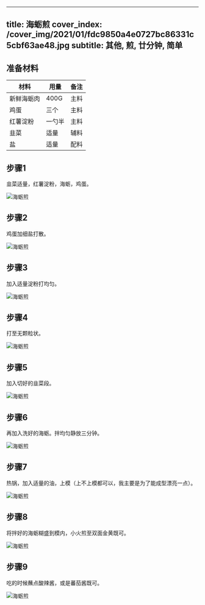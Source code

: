 
---
title: 海蛎煎
cover_index: /cover_img/2021/01/fdc9850a4e0727bc86331c5cbf63ae48.jpg
subtitle: 其他, 煎, 廿分钟, 简单
---

## 准备材料

| 材料     | 用量 | 备注|
| ------- | ----- | --- |
| 新鲜海蛎肉 | 400G| 主料 |
| 鸡蛋 | 三个| 主料 |
| 红薯淀粉 | 一勺半| 主料 |
| 韭菜 | 适量| 辅料 |
| 盐 | 适量| 配料 |

## 步骤1

韭菜适量，红薯淀粉，海蛎，鸡蛋。

![海蛎煎](https://i8.meishichina.com/attachment/recipe/201010/201010141234404.jpg?x-oss-process=style/p320) 

## 步骤2

鸡蛋加细盐打散。

![海蛎煎](https://i8.meishichina.com/attachment/recipe/201010/201010141243159.jpg?x-oss-process=style/p320) 

## 步骤3

加入适量淀粉打均匀。

![海蛎煎](https://i8.meishichina.com/attachment/recipe/201010/201010141243547.jpg?x-oss-process=style/p320) 

## 步骤4

打至无颗粒状。

![海蛎煎](https://i8.meishichina.com/attachment/recipe/201010/201010141244524.jpg?x-oss-process=style/p320) 

## 步骤5

加入切好的韭菜段。

![海蛎煎](https://i8.meishichina.com/attachment/recipe/201010/201010141251257.jpg?x-oss-process=style/p320) 

## 步骤6

再加入洗好的海蛎。拌均匀静放三分钟。

![海蛎煎](https://i8.meishichina.com/attachment/recipe/201010/201010141252007.jpg?x-oss-process=style/p320) 

## 步骤7

热锅，加入适量的油，上模（上不上模都可以，我主要是为了能成型漂亮一点）。

![海蛎煎](https://i8.meishichina.com/attachment/recipe/201010/201010141252438.jpg?x-oss-process=style/p320) 

## 步骤8

将拌好的海蛎糊盛到模内，小火煎至双面金黄既可。

![海蛎煎](https://i8.meishichina.com/attachment/recipe/201010/201010141253264.jpg?x-oss-process=style/p320) 

## 步骤9

吃的时候蘸点酸辣酱，或是蕃茄酱既可。

![海蛎煎](https://i8.meishichina.com/attachment/recipe/201010/201010141253587.jpg?x-oss-process=style/p320) 

